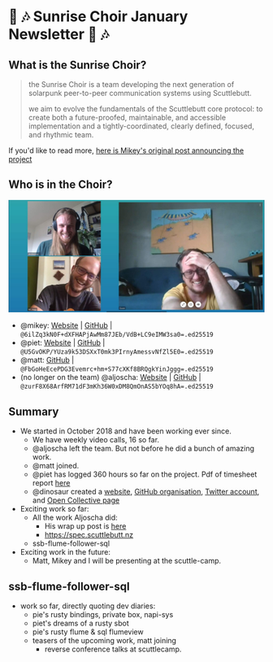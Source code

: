 # :sunrise: :notes: Sunrise Choir January Newsletter :sunrise: :notes:

## What is the Sunrise Choir? 

> the Sunrise Choir is a team developing the next generation of solarpunk peer-to-peer communication systems using Scuttlebutt.
>
> we aim to evolve the fundamentals of the Scuttlebutt core protocol: to create both a future-proofed, maintainable, and accessible implementation and a tightly-coordinated, clearly defined, focused, and rhythmic team. 

If you'd like to read more, [here is Mikey's original post announcing the project](https://viewer.scuttlebot.io/%25zv56AbEcR1%2BXKcOF3E7J%2BHNoKrxsd%2B0MQ%2FeVPQanfb8%3D.sha256)

## Who is in the Choir?

![matt-mikey-piet](./images/meeting.jpeg)

- @mikey: [Website](https://dinosaur.is) | [GitHub](https://github.com/ahdinosaur) | `@6ilZq3kN0F+dXFHAPjAwMm87JEb/VdB+LC9eIMW3sa0=.ed25519`
- @piet: [Website](http://pietgeursen.github.io/) | [GitHub](https://github.com/pietgeursen) | `@U5GvOKP/YUza9k53DSXxT0mk3PIrnyAmessvNfZl5E0=.ed25519`
- @matt: [GitHub](https://github.com/mmckegg/) | `@FbGoHeEcePDG3Evemrc+hm+S77cXKf8BRQgkYinJggg=.ed25519`
- (no longer on the team) @aljoscha: [Website](http://www.aljoscha-meyer.de/) | [GitHub](https://github.com/AljoschaMeyer/) | `@zurF8X68ArfRM71dF3mKh36W0xDM8QmOnAS5bYOq8hA=.ed25519`

## Summary

- We started in October 2018 and have been working ever since.
  - We have weekly video calls, 16 so far.
  - @aljoscha left the team. But not before he did a bunch of amazing work.
  - @matt joined.
  - @piet has logged 360 hours so far on the project. Pdf of timesheet report [here](/newsletters/images/piet-hours-report.pdf)  
  - @dinosaur created a [website](https://sunrisechoir.com), [GitHub organisation](https://github.com/sunrise-choir), [Twitter account](https://twitter.com/sunrise_choir), and [Open Collective page](https://opencollective.com/sunrise-choir)
- Exciting work so far:
  - All the work Aljoscha did: 
    - His wrap up post is [here](https://viewer.scuttlebot.io/%25VKuA6aX1KMx2azGYcDGOs0jfl9XiJRh95SRYbJWE%2F2w%3D.sha256)
    - https://spec.scuttlebutt.nz
  - ssb-flume-follower-sql
- Exciting work in the future:
  - Matt, Mikey and I will be presenting at the scuttle-camp.

## ssb-flume-follower-sql

- work so far, directly quoting dev diaries:
    - pie's rusty bindings, private box, napi-sys
    - piet's dreams of a rusty sbot
    - pie's rusty flume & sql flumeview
    - teasers of the upcoming work, matt joining
      - reverse conference talks at scuttlecamp.
